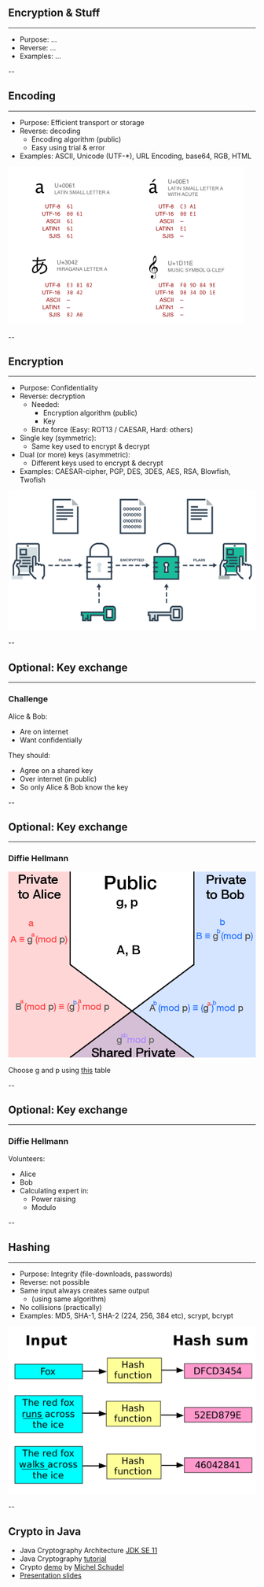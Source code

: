 ## Encryption & Stuff
<hr />

* Purpose: ...
* Reverse: ...
* Examples: ...

--

## Encoding
<hr />

* Purpose: Efficient transport or storage<!-- .element: class="fragment" data-fragment-index="1" -->
* Reverse: decoding<!-- .element: class="fragment" data-fragment-index="2" -->
  * Encoding algorithm (public)
  * Easy using trial & error
* Examples: ASCII, Unicode (UTF-*), URL Encoding, base64, RGB, HTML<!-- .element: class="fragment" data-fragment-index="0" -->

![](pics/encoding.png)<!-- .element: style="position: fixed; width: 350px; right: 0px; bottom: 50px;" -->


--

## Encryption
<hr />

* Purpose: Confidentiality<!-- .element: class="fragment" data-fragment-index="1" -->
* Reverse: decryption<!-- .element: class="fragment" data-fragment-index="2" -->
  * Needed: 
    * Encryption algorithm (public)
    * Key
  * Brute force (Easy: ROT13 / CAESAR, Hard: others)
* Single key (symmetric):<!-- .element: class="fragment" data-fragment-index="3" -->
  * Same key used to encrypt & decrypt
* Dual (or more) keys (asymmetric):<!-- .element: class="fragment" data-fragment-index="4" -->
  * Different keys used to encrypt & decrypt
* Examples: CAESAR-cipher, PGP, DES, 3DES, AES, RSA, Blowfish, Twofish<!-- .element: class="fragment" data-fragment-index="0" -->

![](pics/end-to-end-encryption.png)<!-- .element: style="position: fixed; width: 400px; right: 0px; top: 120px;" -->

--

## Optional: Key exchange
<hr />

### Challenge

Alice & Bob:
* Are on internet
* Want confidentially

They should:
* Agree on a shared key
* Over internet (in public)
* So only Alice & Bob know the key

--

## Optional: Key exchange
<hr />

### Diffie Hellmann

![](./pics/DH-diagram.png)<!-- .element: style="position: fixed; width: 400px; left: 250px; top: 220px;" -->

<span>Choose g and p using [this](https://en.wikipedia.org/wiki/Primitive_root_modulo_n) table</span><!-- .element: style="position: fixed; top: 550px;" -->

--

## Optional: Key exchange
<hr />

### Diffie Hellmann

Volunteers:
* Alice
* Bob
* Calculating expert in:
  * Power raising
  * Modulo

--

## Hashing
<hr />

* Purpose: Integrity (file-downloads, passwords)<!-- .element: class="fragment" data-fragment-index="1" -->
* Reverse: not possible<!-- .element: class="fragment" data-fragment-index="2" -->
* Same input always creates same output<!-- .element: class="fragment" data-fragment-index="3" -->
  * (using same algorithm)
* No collisions (practically)<!-- .element: class="fragment" data-fragment-index="4" -->
* Examples: MD5, SHA-1, SHA-2 (224, 256, 384 etc), scrypt, bcrypt <!-- .element: class="fragment" data-fragment-index="0" -->

![](pics/crypto/hashing.png)<!-- .element: style="position: fixed; width: 400px; right: 0px; bottom: 20px;" -->


--

## Crypto in Java

* Java Cryptography Architecture [JDK SE 11](https://docs.oracle.com/en/java/javase/11/security/java-cryptography-architecture-jca-reference-guide.html#GUID-2BCFDD85-D533-4E6C-8CE9-29990DEB0190)
* Java Cryptography [tutorial](https://www.tutorialspoint.com/java_cryptography/index.htm)
* Crypto [demo](https://github.com/MichelSchudel/crypto-demo) by [Michel Schudel](https://www.twitter.com/MichelSchudel)
 * [Presentation slides](https://www.slideshare.net/michelschudel/cryptography-101-forjavadevelopers-fall-2019)
